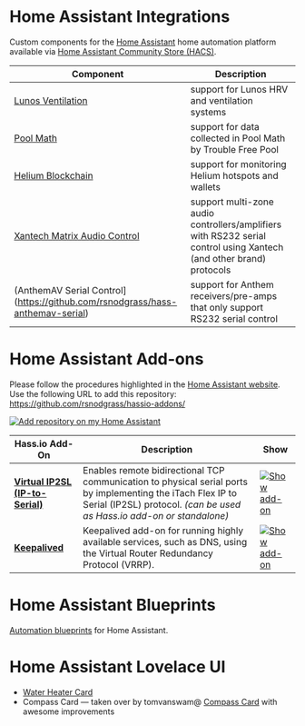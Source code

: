 # Home Assistant Integrations

Custom components for the [Home Assistant](https://home-assistant.io) home automation platform available via [Home Assistant Community Store (HACS)](https://github.com/custom-components/hacs).

| Component                        | Description |
| -------------------------------- | ----------- |
| [Lunos Ventilation](https://github.com/rsnodgrass/hass-lunos) | support for Lunos HRV and ventilation systems |
| [Pool Math](https://github.com/rsnodgrass/hass-poolmath) | support for data collected in Pool Math by Trouble Free Pool |
| [Helium Blockchain](https://github.com/rsnodgrass/hass-helium) | support for monitoring Helium hotspots and wallets |
| [Xantech Matrix Audio Control](https://github.com/rsnodgrass/hass-xantech) | support multi-zone audio controllers/amplifiers with RS232 serial control using Xantech (and other brand) protocols |
| (AnthemAV Serial Control](https://github.com/rsnodgrass/hass-anthemav-serial) | support for Anthem receivers/pre-amps that only support RS232 serial control |

# Home Assistant Add-ons

Please follow the procedures highlighted in the [Home Assistant website](https://home-assistant.io/hassio/installing_third_party_addons). Use the following URL to add this repository:  https://github.com/rsnodgrass/hassio-addons/

[![Add repository on my Home Assistant][repository-badge]][repository-url]


| Hass.io Add-On                      | Description | Show |
| ----------------------------------- | ----------- |------|
| **[Virtual IP2SL (IP-to-Serial)](https://github.com/rsnodgrass/hassio-addons/tree/master/virtual-ip2sl-addon)** | Enables remote bidirectional TCP communication to physical serial ports by implementing the iTach Flex IP to Serial (IP2SL) protocol. *(can be used as Hass.io add-on or standalone)* | [![Show add-on](https://my.home-assistant.io/badges/supervisor_addon.svg)](https://my.home-assistant.io/redirect/supervisor_addon/?addon=746b492e_virtual-ip2sl&repository_url=https%3A%2F%2Fgithub.com%2Frsnodgrass%2Fhassio-addons) |
| **[Keepalived](keepalived)** | Keepalived add-on for running highly available services, such as DNS, using the Virtual Router Redundancy Protocol (VRRP). | [![Show add-on](https://my.home-assistant.io/badges/supervisor_addon.svg)](https://my.home-assistant.io/redirect/supervisor_addon/?addon=f14f1480_keepalived&repository_url=https%3A%2F%2Fgithub.com%2Frsnodgrass%2Fhassio-addons) |


# Home Assistant Blueprints

[Automation blueprints](https://github.com/rsnodgrass/home-assistant-blueprints) for Home Assistant.

# Home Assistant Lovelace UI

* [Water Heater Card](https://github.com/rsnodgrass/water-heater-card)
* Compass Card — taken over by tomvanswam@ [Compass Card](https://github.com/tomvanswam/compass-card) with awesome improvements




[repository-badge]: https://img.shields.io/badge/Add%20repository%20to%20my-Home%20Assistant-41BDF5?logo=home-assistant&style=for-the-badge
[repository-url]: https://my.home-assistant.io/redirect/supervisor_add_addon_repository/?repository_url=https%3A%2F%2Fgithub.com%2Frsnodgrass%2Fhassio-addons

